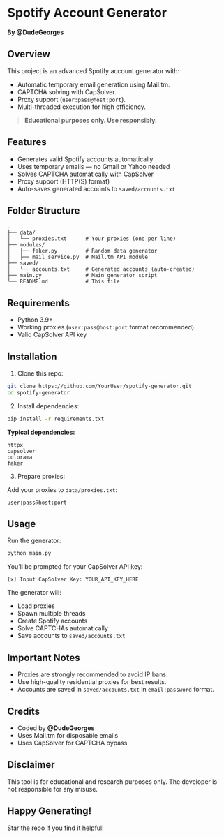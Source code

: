 # Spotify Account Generator

**By @DudeGeorges**

## Overview

This project is an advanced Spotify account generator with:

* Automatic temporary email generation using Mail.tm.
* CAPTCHA solving with CapSolver.
* Proxy support (`user:pass@host:port`).
* Multi-threaded execution for high efficiency.

> **Educational purposes only. Use responsibly.**

## Features

* Generates valid Spotify accounts automatically
* Uses temporary emails — no Gmail or Yahoo needed
* Solves CAPTCHA automatically with CapSolver
* Proxy support (HTTP(S) format)
* Auto-saves generated accounts to `saved/accounts.txt`

## Folder Structure

```
.
├── data/
│   └── proxies.txt      # Your proxies (one per line)
├── modules/
│   ├── faker.py         # Random data generator
│   ├── mail_service.py  # Mail.tm API module
├── saved/
│   └── accounts.txt     # Generated accounts (auto-created)
├── main.py              # Main generator script
└── README.md            # This file
```

## Requirements

* Python 3.9+
* Working proxies (`user:pass@host:port` format recommended)
* Valid CapSolver API key

## Installation

1. Clone this repo:

```bash
git clone https://github.com/YourUser/spotify-generator.git
cd spotify-generator
```

2. Install dependencies:

```bash
pip install -r requirements.txt
```

**Typical dependencies:**

```
httpx
capsolver
colorama
faker
```

3. Prepare proxies:

Add your proxies to `data/proxies.txt`:

```
user:pass@host:port
```

## Usage

Run the generator:

```bash
python main.py
```

You’ll be prompted for your CapSolver API key:

```
[x] Input CapSolver Key: YOUR_API_KEY_HERE
```

The generator will:

* Load proxies
* Spawn multiple threads
* Create Spotify accounts
* Solve CAPTCHAs automatically
* Save accounts to `saved/accounts.txt`

## Important Notes

* Proxies are strongly recommended to avoid IP bans.
* Use high-quality residential proxies for best results.
* Accounts are saved in `saved/accounts.txt` in `email:password` format.

## Credits

* Coded by **@DudeGeorges**
* Uses Mail.tm for disposable emails
* Uses CapSolver for CAPTCHA bypass

## Disclaimer

This tool is for educational and research purposes only.
The developer is not responsible for any misuse.

## Happy Generating!

Star the repo if you find it helpful!
